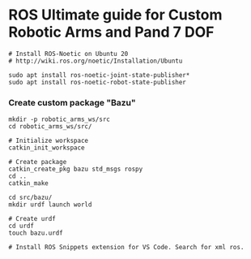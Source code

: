 # ROS Ultimate guide for Custom Robotic Arms and Pand 7 DOF

```
# Install ROS-Noetic on Ubuntu 20
# http://wiki.ros.org/noetic/Installation/Ubuntu

sudo apt install ros-noetic-joint-state-publisher*
sudo apt install ros-noetic-robot-state-publisher
```

### Create custom package "Bazu"

```
mkdir -p robotic_arms_ws/src
cd robotic_arms_ws/src/

# Initialize workspace
catkin_init_workspace

# Create package
catkin_create_pkg bazu std_msgs rospy
cd ..
catkin_make

cd src/bazu/
mkdir urdf launch world

# Create urdf
cd urdf
touch bazu.urdf

# Install ROS Snippets extension for VS Code. Search for xml ros.
```
